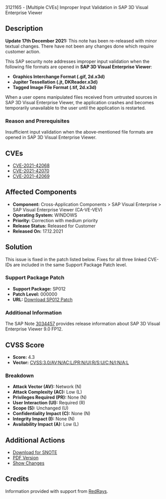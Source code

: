 3121165 - [Multiple CVEs] Improper Input Validation in SAP 3D Visual Enterprise Viewer

## Description

**Update 17th December 2021:** This note has been re-released with minor textual changes. There have not been any changes done which require customer action.

This SAP security note addresses improper input validation when the following file formats are opened in **SAP 3D Visual Enterprise Viewer**:

- **Graphics Interchange Format (.gif, 2d.x3d)**
- **Jupiter Tessellation (.jt, DKReader.x3d)**
- **Tagged Image File Format (.tif, 2d.x3d)**

When a user opens manipulated files received from untrusted sources in SAP 3D Visual Enterprise Viewer, the application crashes and becomes temporarily unavailable to the user until the application is restarted.

### Reason and Prerequisites

Insufficient input validation when the above-mentioned file formats are opened in SAP 3D Visual Enterprise Viewer.

## CVEs

- [CVE-2021-42068](https://cve.mitre.org/cgi-bin/cvename.cgi?name=CVE-2021-42068)
- [CVE-2021-42070](https://cve.mitre.org/cgi-bin/cvename.cgi?name=CVE-2021-42070)
- [CVE-2021-42069](https://cve.mitre.org/cgi-bin/cvename.cgi?name=CVE-2021-42069)

## Affected Components

- **Component:** Cross-Application Components > SAP Visual Enterprise > SAP Visual Enterprise Viewer (CA-VE-VEV)
- **Operating System:** WINDOWS
- **Priority:** Correction with medium priority
- **Release Status:** Released for Customer
- **Released On:** 17.12.2021

## Solution

This issue is fixed in the patch listed below. Fixes for all three linked CVE-IDs are included in the same Support Package Patch level.

### Support Package Patch

- **Support Package:** SP012
- **Patch Level:** 000000
- **URL:** [Download SP012 Patch](https://userapps.support.sap.com/sap/support/swdc/notes?cvnr=73555000100200003543&support_package=SP012&patch_level=000000)

### Additional Information

The SAP Note [3034457](https://me.sap.com/notes/3034457) provides release information about SAP 3D Visual Enterprise Viewer 9.0 FP12.

## CVSS Score

- **Score:** 4.3
- **Vector:** [CVSS:3.0/AV:N/AC:L/PR:N/UI:R/S:U/C:N/I:N/A:L](https://www.first.org/cvss/calculator/3.0#CVSS:3.0/AV:N/AC:L/PR:N/UI:R/S:U/C:N/I:N/A:L)

### Breakdown

- **Attack Vector (AV):** Network (N)
- **Attack Complexity (AC):** Low (L)
- **Privileges Required (PR):** None (N)
- **User Interaction (UI):** Required (R)
- **Scope (S):** Unchanged (U)
- **Confidentiality Impact (C):** None (N)
- **Integrity Impact (I):** None (N)
- **Availability Impact (A):** Low (L)

## Additional Actions

- [Download for SNOTE](https://notesdownloads.sap.com/note/0040000001790192021)
- [PDF Version](https://userapps.support.sap.com/sap/support/sfm/notes/print/0003121165?language=en-US&token=F3D72BDA67713F5FD396D0F8B94281C9)
- [Show Changes](https://me.sap.com/notesLatestChanges/0003121165/E/diff)

## Credits

Information provided with support from [RedRays](https://redrays.io).